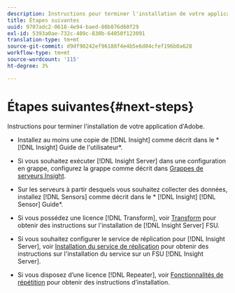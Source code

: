 ```yaml
---
description: Instructions pour terminer l'installation de votre application d'Adobe.
title: Étapes suivantes
uuid: 9707adc2-0618-4e94-baed-80b076d60f29
exl-id: 5393a0ae-732c-409c-830b-64050f123091
translation-type: tm+mt
source-git-commit: d9df90242ef96188f4e4b5e6d04cfef196b0a628
workflow-type: tm+mt
source-wordcount: '115'
ht-degree: 3%

---
```


# Étapes suivantes{#next-steps}

Instructions pour terminer l&#39;installation de votre application d&#39;Adobe.

* Installez au moins une copie de [!DNL Insight] comme décrit dans le * [!DNL Insight] Guide de l&#39;utilisateur*.

* Si vous souhaitez exécuter [!DNL Insight Server] dans une configuration en grappe, configurez la grappe comme décrit dans [Grappes de serveurs Insight](../../../home/c-inst-svr/c-install-ins-svr/c-ins-svr-clstrs/c-abt-ins-svr-clsters.md).

* Sur les serveurs à partir desquels vous souhaitez collecter des données, installez [!DNL Sensors] comme décrit dans le * [!DNL Insight] [!DNL Sensor] Guide*.

* Si vous possédez une licence [!DNL Transform], voir [Transform](../../../home/c-inst-svr/c-tfm/c-tfm.md#concept-2da4db2b6f444e93ace22d3b3aecb4f2) pour obtenir des instructions sur l&#39;installation de [!DNL Insight Server] FSU.

* Si vous souhaitez configurer le service de réplication pour [!DNL Insight Server], voir [Installation du service de réplication](../../../home/c-inst-svr/c-ins-svr-rep-svc/c-inst-rep-svc.md#concept-4743b6621f394ee39cf0635230996925) pour obtenir des instructions sur l&#39;installation du service sur un FSU [!DNL Insight Server].

* Si vous disposez d’une licence [!DNL Repeater], voir [Fonctionnalités de répétition](../../../home/c-inst-svr/c-rptr-fntly/c-rptr-fntly.md) pour obtenir des instructions d’installation.
